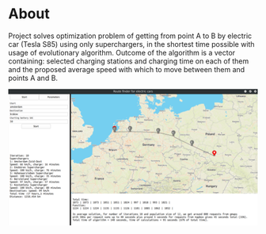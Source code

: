 # About

Project solves optimization problem of getting from point A to B by electric car (Tesla S85) using 
only superchargers, in the shortest time possible with usage of evolutionary algorithm.
Outcome of the algorithm is a vector containing: selected charging stations and charging time on each of them
and the proposed average speed with which to move between them and points A and B.

![Zdjecie](tools/RouteFinder.png)